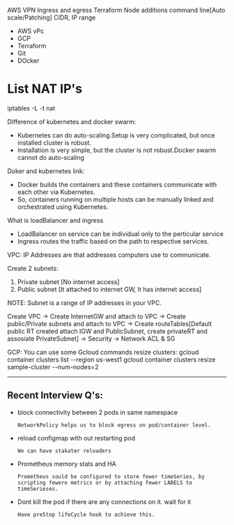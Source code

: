 AWS VPN
Ingress and egress
Terraform
Node additions command line[Auto scale/Patching]
CIDR, IP range
- AWS vPc
- GCP
- Terraform
- Git
- DOcker


# List NAT IP's
iptables -L -t nat


Difference of kubernetes and docker swarm:
- Kubernetes can do auto-scaling.Setup is very complicated, but once installed cluster is robust.
- Installation is very simple, but the cluster is not robust.Docker swarm cannot do auto-scaling

Doker and kubernetes link:
- Docker builds the containers and these containers communicate with each other via Kubernetes. 
- So, containers running on multiple hosts can be manually linked and orchestrated using Kubernetes.

What is loadBalancer and ingress
- LoadBalancer on service can be individual only to the perticular service
- Ingress routes the traffic based on the path to respective services.

VPC:
IP Addresses are that addresses computers use to communicate.

Create 2 subnets:
1. Private subnet [No internet access]
2. Public subnet [It attached to internet GW, It has internet access]

NOTE: Subnet is a range of IP addresses in your VPC.

Create VPC -> 
Create InternetGW and attach to VPC -> 
Create public/Private subnets and attach to VPC -> 
Create routeTables[Default public RT created attach IGW and PublicSubnet, create privateRT and assosiate PrivateSubnet] ->
Security -> Network ACL & SG

GCP:
You can use some Gcloud commands resize clusters:
gcloud container clusters list --region us-west1
gcloud container clusters resize sample-cluster --num-nodes=2

---

## Recent Interview Q's:
- block connectivity between 2 pods in same namespace
  
  ```NetworkPolicy helps us to block egress on pod/container level.```

- reload configmap with out restarting pod
  
  ```We can have stakater reloaders ```
  
- Prometheus memory stats and HA
  
  ```Prometheus sould be configured to store fewer timeSeries, by scripting fewere metrics or by attaching fewer LABELS to timeSerieses.```

- Dont kill the pod if there are any connections on it. wait for it
  
  ```Have preStop lifeCycle hook to achieve this.```


